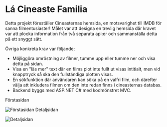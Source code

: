 # Lá Cineaste Familia

Detta projekt föreställer Cineasternas hemsida, en motsvarighet till IMDB för sanna filmentusiaster!
Målet var att designa en trevlig hemsida där kravet var att plocka information från två separata api:er och sammanställa detta på ett snyggt sätt.

Övriga konkreta krav var följande; 

* Möjliggöra omröstning av filmer, tumme upp eller tumme ner och visa detta på sidan.
* Visa en "läs mer" text där en films plot inte fullt ut visas intitialt, men vid knapptryck så ska den fullständiga plotten visas.
* En sökfunktion där användaren kan söka på en valfri film, och därefter välja att inkludera filmen om den inte redan finns i cineasternas databas.
* Backend byggs med ASP.NET C# med kodmönstret MVC.

Förstasidan

![Förstasidan](https://i.imgur.com/Er6r8ai.png)
Detaljsidan

![Detaljsidan](https://i.imgur.com/XK0HOXz.png)
